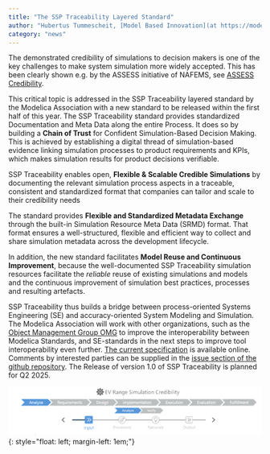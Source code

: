 ```yaml
---
title: "The SSP Traceability Layered Standard"
author: "Hubertus Tummescheit, [Model Based Innovation](at https://modelbased.cloud/)"
category: "news"
---
```


The demonstrated credibility of simulations to decision makers is one of the key challenges to make system simulation more widely accepted. 
This has been clearly shown e.g. by the ASSESS initiative of NAFEMS, see [ASSESS Credibility](https://www.nafems.org/community/assess/themes/credibility/). 

This critical topic is addressed in the SSP Traceability layered standard by the Modelica Association with a new standard to be released within the first half of this year. 
The SSP Traceability standard  provides standardized Documentation and Meta Data along the entire Process. It does so by building a **Chain of Trust** for Confident Simulation-Based Decision Making. 
This is achieved by establishing a digital thread of simulation-based evidence linking simulation processes to product requirements and KPIs, which makes simulation results for product decisions verifiable. 

SSP Traceability enables open, **Flexible & Scalable Credible Simulations** by documenting the relevant simulation process aspects in a traceable, consistent and standardized format that companies 
can tailor and scale to their credibility needs

The standard provides **Flexible and Standardized Metadata Exchange** through the built-in Simulation Resource Meta Data (SRMD) format. That format ensures a well-structured, 
flexible and efficient way to collect and share simulation metadata across the development lifecycle. 

In addition, the new standard facilitates **Model Reuse and Continuous Improvement**, because the well-documented SSP Traceability simulation resources facilitate 
the *reliable* reuse of existing simulations and models and the continuous improvement of simulation best practices, processes and resulting artefacts. 

SSP Traceability thus builds a bridge between process-oriented Systems Engineering (SE) and accuracy-oriented System Modeling and Simulation. The Modelica Association will 
work with other organizations, such as the [Object Management Group OMG]( https://www.omg.org/) to improve the interoperability between Modelica Standards, and SE-standards 
in the next steps to improve tool interoperability even further. [The current specification]( https://modelica.github.io/ssp-ls-traceability/master/) is available online. 
Comments by interested parties can be supplied in the [issue section of the github repository]( https://github.com/modelica/ssp-ls-traceability/issues). The Release of version 1.0 of SSP Traceability 
is planned for Q2 2025. 

![Traceability Process Example](EVRangeProcess.png){: style="float: left; margin-left: 1em;"} 
